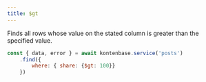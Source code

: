 ```yaml
---
title: $gt
---
```


Finds all rows whose value on the stated column is greater than the specified value.

```javascript
const { data, error } = await kontenbase.service('posts')
    .find({
        where: { share: {$gt: 100}}
    })
```